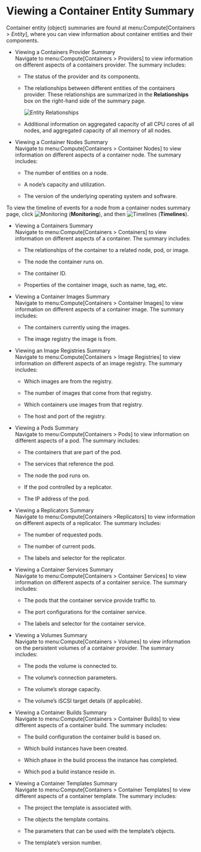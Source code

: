 # Viewing a Container Entity Summary

Container entity (object) summaries are found at
menu:Compute\[Containers \> *Entity*\], where you can view information
about container entities and their components.

  - Viewing a Containers Provider Summary  
    Navigate to menu:Compute\[Containers \> Providers\] to view
    information on different aspects of a containers provider. The
    summary includes:
    
      - The status of the provider and its components.
    
      - The relationships between different entities of the containers
        provider. These relationships are summarized in the
        **Relationships** box on the right-hand side of the summary
        page.
        
        ![Entity Relationships](entity-relationships.png)
    
      - Additional information on aggregated capacity of all CPU cores
        of all nodes, and aggregated capacity of all memory of all
        nodes.

<!-- end list -->

  - Viewing a Container Nodes Summary  
    Navigate to menu:Compute\[Containers \> Container Nodes\] to view
    information on different aspects of a container node. The summary
    includes:
    
      - The number of entities on a node.
    
      - A node’s capacity and utilization.
    
      - The version of the underlying operating system and software.

To view the timeline of events for a node from a container nodes summary
page, click ![Monitoring](1994.png) (**Monitoring**), and then
![Timelines](1995.png) (**Timelines**).

  - Viewing a Containers Summary  
    Navigate to menu:Compute\[Containers \> Containers\] to view
    information on different aspects of a container. The summary
    includes:
    
      - The relationships of the container to a related node, pod, or
        image.
    
      - The node the container runs on.
    
      - The container ID.
    
      - Properties of the container image, such as name, tag, etc.

<!-- end list -->

  - Viewing a Container Images Summary  
    Navigate to menu:Compute\[Containers \> Container Images\] to view
    information on different aspects of a container image. The summary
    includes:
    
      - The containers currently using the images.
    
      - The image registry the image is from.

<!-- end list -->

  - Viewing an Image Registries Summary  
    Navigate to menu:Compute\[Containers \> Image Registries\] to view
    information on different aspects of an image registry. The summary
    includes:
    
      - Which images are from the registry.
    
      - The number of images that come from that registry.
    
      - Which containers use images from that registry.
    
      - The host and port of the registry.

<!-- end list -->

  - Viewing a Pods Summary  
    Navigate to menu:Compute\[Containers \> Pods\] to view information
    on different aspects of a pod. The summary includes:
    
      - The containers that are part of the pod.
    
      - The services that reference the pod.
    
      - The node the pod runs on.
    
      - If the pod controlled by a replicator.
    
      - The IP address of the pod.

<!-- end list -->

  - Viewing a Replicators Summary  
    Navigate to menu:Compute\[Containers \>Replicators\] to view
    information on different aspects of a replicator. The summary
    includes:
    
      - The number of requested pods.
    
      - The number of current pods.
    
      - The labels and selector for the replicator.

<!-- end list -->

  - Viewing a Container Services Summary  
    Navigate to menu:Compute\[Containers \> Container Services\] to view
    information on different aspects of a container service. The summary
    includes:
    
      - The pods that the container service provide traffic to.
    
      - The port configurations for the container service.
    
      - The labels and selector for the container service.

<!-- end list -->

  - Viewing a Volumes Summary  
    Navigate to menu:Compute\[Containers \> Volumes\] to view
    information on the persistent volumes of a container provider. The
    summary includes:
    
      - The pods the volume is connected to.
    
      - The volume’s connection parameters.
    
      - The volume’s storage capacity.
    
      - The volume’s iSCSI target details (if applicable).

<!-- end list -->

  - Viewing a Container Builds Summary  
    Navigate to menu:Compute\[Containers \> Container Builds\] to view
    different aspects of a container build. The summary includes:
    
      - The build configuration the container build is based on.
    
      - Which build instances have been created.
    
      - Which phase in the build process the instance has completed.
    
      - Which pod a build instance reside in.

<!-- end list -->

  - Viewing a Container Templates Summary  
    Navigate to menu:Compute\[Containers \> Container Templates\] to
    view different aspects of a container template. The summary
    includes:
    
      - The project the template is associated with.
    
      - The objects the template contains.
    
      - The parameters that can be used with the template’s objects.
    
      - The template’s version number.
